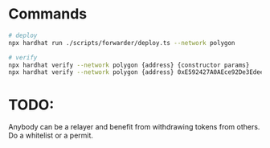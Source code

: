 

# Commands

```bash 
# deploy
npx hardhat run ./scripts/forwarder/deploy.ts --network polygon

# verify
npx hardhat verify --network polygon {address} {constructor params}
npx hardhat verify --network polygon {address} 0xE592427A0AEce92De3Edee1F18E0157C05861564 0x5e55c9e631fae526cd4b0526c4818d6e0a9ef0e3 0x0d500B1d8E8eF31E21C99d1Db9A6444d3ADf1270
```

# TODO:

Anybody can be a relayer and benefit from withdrawing tokens from others. Do a whitelist or a permit.
